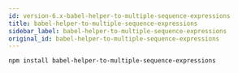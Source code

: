 ```yaml
---
id: version-6.x-babel-helper-to-multiple-sequence-expressions
title: babel-helper-to-multiple-sequence-expressions
sidebar_label: babel-helper-to-multiple-sequence-expressions
original_id: babel-helper-to-multiple-sequence-expressions
---
```


```sh
npm install babel-helper-to-multiple-sequence-expressions
```

